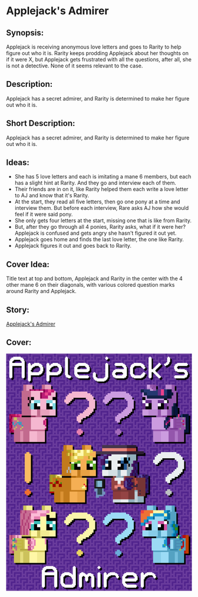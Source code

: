 # Applejack's Admirer

## Synopsis:
Applejack is receiving anonymous love letters and goes to Rarity to help figure out who it is. Rarity keeps prodding Applejack about her thoughts on if it were X, but Applejack gets frustrated with all the questions, after all, she is not a detective. None of it seems relevant to the case.

## Description:
Applejack has a secret admirer, and Rarity is determined to make her figure out who it is.

## Short Description:
Applejack has a secret admirer, and Rarity is determined to make her figure out who it is.

## Ideas:
- She has 5 love letters and each is imitating a mane 6 members, but each has a slight hint at Rarity. And they go and interview each of them.
- Their friends are in on it, like Rarity helped them each write a love letter to AJ and know that it's Rarity.
- At the start, they read all five letters, then go one pony at a time and interview them. But before each interview, Rare asks AJ how she would feel if it were said pony.
- She only gets four letters at the start, missing one that is like from Rarity.
- But, after they go through all 4 ponies, Rarity asks, what if it were her? Applejack is confused and gets angry she hasn't figured it out yet.
- Applejack goes home and finds the last love letter, the one like Rarity.
- Applejack figures it out and goes back to Rarity.

## Cover Idea:
Title text at top and bottom, Applejack and Rarity in the center with the 4 other mane 6 on their diagonals, with various colored question marks around Rarity and Applejack.

## Story:
[Applejack's Admirer](./applejacks-admirer.md)

## Cover:
![cover](./cover/cover-upscaled.png)